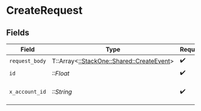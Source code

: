 # CreateRequest


## Fields

| Field                                                                           | Type                                                                            | Required                                                                        | Description                                                                     |
| ------------------------------------------------------------------------------- | ------------------------------------------------------------------------------- | ------------------------------------------------------------------------------- | ------------------------------------------------------------------------------- |
| `request_body`                                                                  | T::Array<[::StackOne::Shared::CreateEvent](../../models/shared/createevent.md)> | :heavy_check_mark:                                                              | N/A                                                                             |
| `id`                                                                            | *::Float*                                                                       | :heavy_check_mark:                                                              | N/A                                                                             |
| `x_account_id`                                                                  | *::String*                                                                      | :heavy_check_mark:                                                              | The account identifier                                                          |
